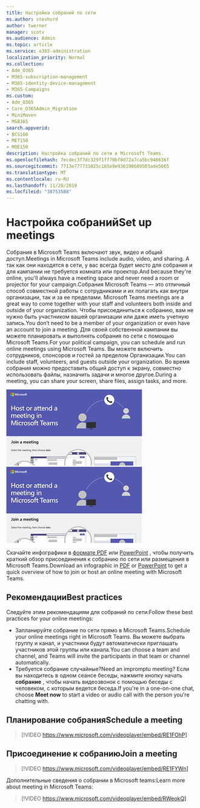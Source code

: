```yaml
---
title: Настройка собраний по сети
ms.author: stevhord
author: twerner
manager: scotv
ms.audience: Admin
ms.topic: article
ms.service: o365-administration
localization_priority: Normal
ms.collection:
- Adm_O365
- M365-subscription-management
- M365-identity-device-management
- M365-Campaigns
ms.custom:
- Adm_O365
- Core_O365Admin_Migration
- MiniMaven
- MSB365
search.appverid:
- BCS160
- MET150
- MOE150
description: Настройка собраний по сети в Microsoft Teams.
ms.openlocfilehash: 7ecdec3f7dc329f1ff70bf8d72a7ca5bc946636f
ms.sourcegitcommit: 7713e777731025c165e9e936198609503ade5665
ms.translationtype: MT
ms.contentlocale: ru-RU
ms.lasthandoff: 11/20/2019
ms.locfileid: "38753588"
---
```

# <a name="set-up-meetings"></a><span data-ttu-id="71cf8-103">Настройка собраний</span><span class="sxs-lookup"><span data-stu-id="71cf8-103">Set up meetings</span></span>

<span data-ttu-id="71cf8-104">Собрания в Microsoft Teams включают звук, видео и общий доступ.</span><span class="sxs-lookup"><span data-stu-id="71cf8-104">Meetings in Microsoft Teams include audio, video, and sharing.</span></span> <span data-ttu-id="71cf8-105">А так как они находятся в сети, у вас всегда будет место для собрания и для кампании не требуется комната или проектор.</span><span class="sxs-lookup"><span data-stu-id="71cf8-105">And because they're online, you'll always have a meeting space and never need a room or projector for your campaign.</span></span><span data-ttu-id="71cf8-106">Собрания Microsoft Teams — это отличный способ совместной работы с сотрудниками и их полагать как внутри организации, так и за ее пределами.</span><span class="sxs-lookup"><span data-stu-id="71cf8-106"> Microsoft Teams meetings are a great way to come together with your staff and volunteers both inside and outside of your organization.</span></span> <span data-ttu-id="71cf8-107">Чтобы присоединиться к собранию, вам не нужно быть участником вашей организации или даже иметь учетную запись.</span><span class="sxs-lookup"><span data-stu-id="71cf8-107">You don’t need to be a member of your organization or even have an account to join a meeting.</span></span> <span data-ttu-id="71cf8-108">Для своей собственной кампании вы можете планировать и выполнять собрания по сети с помощью Microsoft Teams.</span><span class="sxs-lookup"><span data-stu-id="71cf8-108">For your political campaign, you can schedule and run online meetings using Microsoft Teams.</span></span> <span data-ttu-id="71cf8-109">Вы можете включить сотрудников, спонсоров и гостей за пределом Организации.</span><span class="sxs-lookup"><span data-stu-id="71cf8-109">You can include staff, volunteers, and guests outside your organization.</span></span> <span data-ttu-id="71cf8-110">Во время собрания можно предоставить общий доступ к экрану, совместно использовать файлы, назначить задачи и многое другое.</span><span class="sxs-lookup"><span data-stu-id="71cf8-110">During a meeting, you can share your screen, share files, assign tasks, and more.</span></span>

<span data-ttu-id="71cf8-111">[![Иллюстрация двух пользователей в собрании](media/HostOnlineMeeting-thumb-358x201.png)](https://go.microsoft.com/fwlink/?linkid=2078712)</span><span class="sxs-lookup"><span data-stu-id="71cf8-111">[![An illustration of two users in a meeting](media/HostOnlineMeeting-thumb-358x201.png)](https://go.microsoft.com/fwlink/?linkid=2078712)</span></span>

<span data-ttu-id="71cf8-112">Скачайте инфографики в [формате PDF](https://go.microsoft.com/fwlink/?linkid=2078712) или [PowerPoint](https://go.microsoft.com/fwlink/?linkid=2079515) , чтобы получить краткий обзор присоединения к собранию по сети или размещения в Microsoft Teams.</span><span class="sxs-lookup"><span data-stu-id="71cf8-112">Download an infographic in [PDF](https://go.microsoft.com/fwlink/?linkid=2078712) or [PowerPoint](https://go.microsoft.com/fwlink/?linkid=2079515) to get a quick overview of how to join or host an online meeting with Microsoft Teams.</span></span>

## <a name="best-practices"></a><span data-ttu-id="71cf8-113">Рекомендации</span><span class="sxs-lookup"><span data-stu-id="71cf8-113">Best practices</span></span>

<span data-ttu-id="71cf8-114">Следуйте этим рекомендациям для собраний по сети:</span><span class="sxs-lookup"><span data-stu-id="71cf8-114">Follow these best practices for your online meetings:</span></span>
- <span data-ttu-id="71cf8-115">Запланируйте собрание по сети прямо в Microsoft Teams.</span><span class="sxs-lookup"><span data-stu-id="71cf8-115">Schedule your online meetings right in Microsoft Teams.</span></span> <span data-ttu-id="71cf8-116">Вы можете выбрать группу и канал, и участники будут автоматически приглашать участников этой группы или канала.</span><span class="sxs-lookup"><span data-stu-id="71cf8-116">You can choose a team and channel, and Teams will invite the participants in that team or channel automatically.</span></span>
- <span data-ttu-id="71cf8-117">Требуется собрание случайные?</span><span class="sxs-lookup"><span data-stu-id="71cf8-117">Need an impromptu meeting?</span></span> <span data-ttu-id="71cf8-118">Если вы находитесь в одном сеансе беседы, нажмите кнопку начать **собрание** , чтобы начать видеозвонок с помощью беседы с человеком, с которым ведется беседа.</span><span class="sxs-lookup"><span data-stu-id="71cf8-118">If you're in a one-on-one chat, choose **Meet now** to start a video or audio call with the person you're chatting with.</span></span> 


## <a name="schedule-a-meeting"></a><span data-ttu-id="71cf8-119">Планирование собрания</span><span class="sxs-lookup"><span data-stu-id="71cf8-119">Schedule a meeting</span></span>

> [!VIDEO https://www.microsoft.com/videoplayer/embed/RE1FOhP]

## <a name="join-a-meeting"></a><span data-ttu-id="71cf8-120">Присоединение к собранию</span><span class="sxs-lookup"><span data-stu-id="71cf8-120">Join a meeting</span></span>

> [!VIDEO https://www.microsoft.com/videoplayer/embed/RE1FYWn]

<span data-ttu-id="71cf8-121">Дополнительные сведения о собрании в Microsoft teams:</span><span class="sxs-lookup"><span data-stu-id="71cf8-121">Learn more about meeting in Microsoft Teams:</span></span>

> [!VIDEO https://www.microsoft.com/videoplayer/embed/RWeokQ]